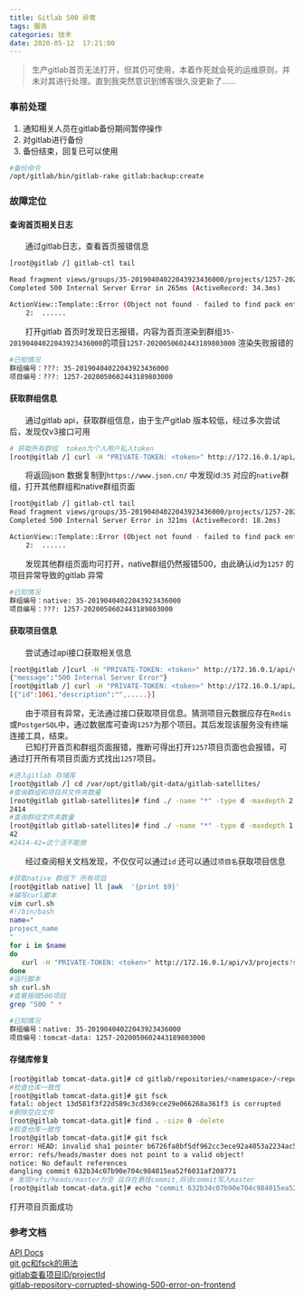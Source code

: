 ```yaml
---
title: Gitlab 500 异常
tags: 服务
categories: 技术
date: 2020-05-12  17:21:00
---
```


> 生产gitlab首页无法打开，但其仍可使用，本着作死就会死的运维原则，并未对其进行处理。直到我突然意识到博客很久没更新了……

### 事前处理
1. 通知相关人员在gitlab备份期间暂停操作
1. 对gitlab进行备份
1. 备份结束，回复已可以使用
```bash
#备份命令
/opt/gitlab/bin/gitlab-rake gitlab:backup:create
```
<!-- more -->
### 故障定位

#### 查询首页相关日志

&emsp;&emsp;通过gitlab日志，查看首页报错信息
```bash
[root@gitlab /] gitlab-ctl tail

Read fragment views/groups/35-20190404022043923436000/projects/1257-20200506024431898030000/root/show/b123046d400b7ca62dcd2f85b982165e (0.1ms)
Completed 500 Internal Server Error in 265ms (ActiveRecord: 34.3ms)

ActionView::Template::Error (Object not found - failed to find pack entry (b6726fa8bf5df962cc3ece92a4053a2234ac5127)):
    2:  ......
```
&emsp;&emsp;打开gitlab 首页时发现日志报错，内容为首页渲染到群组`35-20190404022043923436000`的项目`1257-2020050602443189803000` 渲染失败报错的 
```bash
#已知情况
群组编号：???: 35-20190404022043923436000
项目编号：???: 1257-2020050602443189803000 
```
####  获取群组信息
&emsp;&emsp;通过gitlab api，获取群组信息，由于生产gitlab 版本较低，经过多次尝试后，发现仅v3接口可用
```bash
# 获取所有群组  token为个人用户私人token
[root@gitlab /] curl -H "PRIVATE-TOKEN: <token>" http://172.16.0.1/api/v3/groups
```
&emsp;&emsp;将返回json 数据复制到`https://www.json.cn/` 中发现id:`35` 对应的`native`群组，打开其他群组和native群组页面  
```bash
[root@gitlab /] gitlab-ctl tail
Read fragment views/groups/35-20190404022043923436000/projects/1257-20200506024431898030000/groups/show/b123046d400b7ca62dcd2f85b982165e (0.1ms)
Completed 500 Internal Server Error in 321ms (ActiveRecord: 18.2ms)

ActionView::Template::Error (Object not found - failed to find pack entry (b6726fa8bf5df962cc3ece92a4053a2234ac5127)):
    2:  ......
```
&emsp;&emsp;发现其他群组页面均可打开，native群组仍然报错500，由此确认id为`1257` 的项目异常导致的gitlab 异常  
```bash
#已知情况
群组编号：native: 35-20190404022043923436000
项目编号：???: 1257-2020050602443189803000 
```

#### 获取项目信息
&emsp;&emsp;尝试通过api接口获取相关信息  
```bash
[root@gitlab /]curl -H "PRIVATE-TOKEN: <token>" http://172.16.0.1/api/v3/projects/1257
{"message":"500 Internal Server Error"}
[root@gitlab /] curl -H "PRIVATE-TOKEN: <token>" http://172.16.0.1/api/v3/projects/1061
[{"id":1061,"description":"",.....}]
```
&emsp;&emsp;由于项目有异常，无法通过接口获取项目信息。猜测项目元数据应存在`Redis`或`PostgerSQL`中，通过数据库可查询`1257`为那个项目。其后发现该服务没有终端连接工具，结束。  
&emsp;&emsp;已知打开首页和群组页面报错，推断可得出打开`1257`项目页面也会报错，可通过打开所有项目页面方式找出`1257`项目。
```bash
#进入gitlab 存储库
[root@gitlab /] cd /var/opt/gitlab/git-data/gitlab-satellites/
#查询群组和项目共文件夹数量
[root@gitlab gitlab-satellites]# find ./ -name "*" -type d -maxdepth 2 |wc -l
2414
#查询群组文件夹数量
[root@gitlab gitlab-satellites]# find ./ -name "*" -type d -maxdepth 1 |wc -l
42
#2414-42=这个活不能做
```
&emsp;&emsp;经过查阅相关文档发现，不仅仅可以通过`id` 还可以通过`项目名`获取项目信息
```bash
#获取native 群组下 所有项目
[root@gitlab native] ll |awk  '{print $9}'
#编写curl脚本
vim curl.sh
#!/bin/bash
name="
project_name
"
for i in $name 
do
   curl -H "PRIVATE-TOKEN: <token>" http://172.16.0.1/api/v3/projects?search=$i > $i.txt 
done
#运行脚本
sh curl.sh
#查看报错500项目
grep "500 " *

#已知情况
群组编号：native: 35-20190404022043923436000
项目编号：tomcat-data: 1257-2020050602443189803000 
```

#### 存储库修复
```bash
[root@gitlab tomcat-data.git]# cd gitlab/repositories/<namespace>/<reponame>.git
#检查仓库一致性
[root@gitlab tomcat-data.git]# git fsck
fatal: object 13d581f3f22d589c3cd369cce29e066268a361f3 is corrupted
#删除空白文件
[root@gitlab tomcat-data.git]# find . -size 0 -delete
#检查仓库一致性
[root@gitlab tomcat-data.git]# git fsck
error: HEAD: invalid sha1 pointer b6726fa8bf5df962cc3ece92a4053a2234ac5127
error: refs/heads/master does not point to a valid object!
notice: No default references
dangling commit 632b34c07b90e704c984015ea52f6031af208771
# 发现refs/heads/master为空 且存在悬挂commit,将该commit写入master
[root@gitlab tomcat-data.git]# echo "commit 632b34c07b90e704c984015ea52f6031af208771" >refs/heads/master
```
打开项目页面成功

### 参考文档
[API Docs](https://docs.gitlab.com/ee/api/README.html)  
[git gc和fsck的用法](https://www.cnblogs.com/dylancao/p/6625431.html)  
[gitlab查看项目ID/projectId](https://www.cnblogs.com/amyzhu/p/8988519.html)  
[gitlab-repository-corrupted-showing-500-error-on-frontend](https://stackoverflow.com/questions/36546774/gitlab-repository-error-failed-to-find-pack-entry)

